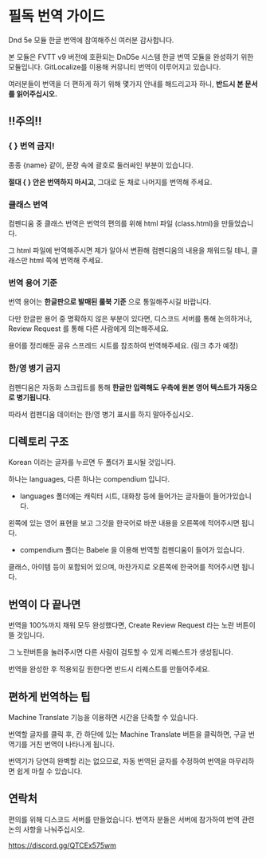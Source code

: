 # **필독** 번역 가이드
Dnd 5e 모듈 한글 번역에 참여해주신 여러분 감사합니다. 

본 모듈은 FVTT v9 버전에 호환되는 DnD5e 시스템 한글 번역 모듈을 완성하기 위한 모듈입니다. GitLocalize를 이용해 커뮤니티 번역이 이루어지고 있습니다. 

여러분들이 번역을 더 편하게 하기 위해 몇가지 안내를 해드리고자 하니, **반드시 본 문서를 읽어주십시오.**

## !!주의!!

### { } 번역 금지!
종종 {name} 같이, 문장 속에 괄호로 둘러싸인 부분이 있습니다. 

**절대 { } 안은 번역하지 마시고**, 그대로 둔 채로 나머지를 번역해 주세요. 

### 클래스 번역
컴펜디움 중 클래스 번역은 번역의 편의를 위해 html 파일 (class.html)을 만들었습니다. 

그 html 파일에 번역해주시면 제가 알아서 변환해 컴펜디움의 내용을 채워드릴 테니, 클래스만 html 쪽에 번역해 주세요. 

### 번역 용어 기준
번역 용어는 **한글판으로 발매된 룰북 기준** 으로 통일해주시길 바랍니다. 

다만 한글판 용어 중 명확하지 않은 부분이 있다면, 디스코드 서버를 통해 논의하거나, Review Request 를 통해 다른 사람에게 의논해주세요.

용어를 정리해둔 공유 스프레드 시트를 참조하여 번역해주세요. (링크 추가 예정)

### 한/영 병기 금지
컴펜디움은 자동화 스크립트를 통해 **한글만 입력해도 우측에 원본 영어 텍스트가 자동으로 병기됩니다.**

따라서 컴펜디움 데이터는 한/영 병기 표시를 하지 말아주십시오.

## 디렉토리 구조
Korean 이라는 글자를 누르면 두 폴더가 표시될 것입니다. 

하나는 languages, 다른 하나는 compendium 입니다. 

- languages 폴더에는 캐릭터 시트, 대화창 등에 들어가는 글자들이 들어가있습니다. 

왼쪽에 있는 영어 표현을 보고 그것을 한국어로 바꾼 내용을 오른쪽에 적어주시면 됩니다. 

- compendium 폴더는 Babele 을 이용해 번역할 컴펜디움이 들어가 있습니다. 

클래스, 아이템 등이 포함되어 있으며, 마찬가지로 오른쪽에 한국어를 적어주시면 됩니다. 

## 번역이 다 끝나면
번역을 100%까지 채워 모두 완성했다면, Create Review Request 라는 노란 버튼이 뜰 것입니다. 

그 노란버튼을 눌러주시면 다른 사람이 검토할 수 있게 리퀘스트가 생성됩니다. 

번역을 완성한 후 적용되길 원한다면 반드시 리퀘스트를 만들어주세요.

## 편하게 번역하는 팁
Machine Translate 기능을 이용하면 시간을 단축할 수 있습니다. 

번역할 글자를 클릭 후, 칸 하단에 있는 Machine Translate 버튼을 클릭하면, 구글 번역기를 거친 번역이 나타나게 됩니다. 

번역기가 당연히 완벽할 리는 없으므로, 자동 번역된 글자를 수정하여 번역을 마무리하면 쉽게 마칠 수 있습니다.


## 연락처
편의를 위해 디스코드 서버를 만들었습니다. 번역자 분들은 서버에 참가하여 번역 관련 논의 사항을 나눠주십시오.

https://discord.gg/QTCEx575wm